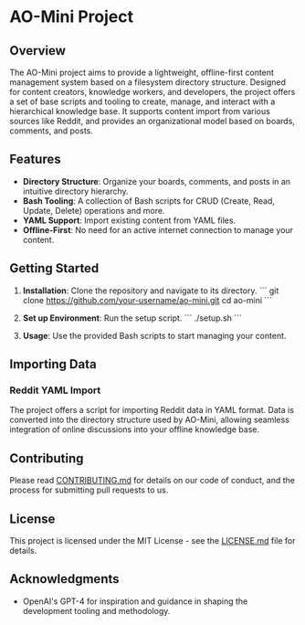 # AO-Mini Project

## Overview

The AO-Mini project aims to provide a lightweight, offline-first content management system based on a filesystem directory structure. Designed for content creators, knowledge workers, and developers, the project offers a set of base scripts and tooling to create, manage, and interact with a hierarchical knowledge base. It supports content import from various sources like Reddit, and provides an organizational model based on boards, comments, and posts.

## Features

- **Directory Structure**: Organize your boards, comments, and posts in an intuitive directory hierarchy.
- **Bash Tooling**: A collection of Bash scripts for CRUD (Create, Read, Update, Delete) operations and more.
- **YAML Support**: Import existing content from YAML files.
- **Offline-First**: No need for an active internet connection to manage your content.
  
## Getting Started

1. **Installation**: Clone the repository and navigate to its directory.
\`\`\`
git clone https://github.com/your-username/ao-mini.git
cd ao-mini
\`\`\`

2. **Set up Environment**: Run the setup script.
\`\`\`
./setup.sh
\`\`\`

3. **Usage**: Use the provided Bash scripts to start managing your content.

## Importing Data

### Reddit YAML Import

The project offers a script for importing Reddit data in YAML format. Data is converted into the directory structure used by AO-Mini, allowing seamless integration of online discussions into your offline knowledge base.

## Contributing

Please read [CONTRIBUTING.md](CONTRIBUTING.md) for details on our code of conduct, and the process for submitting pull requests to us.

## License

This project is licensed under the MIT License - see the [LICENSE.md](LICENSE.md) file for details.

## Acknowledgments

- OpenAI's GPT-4 for inspiration and guidance in shaping the development tooling and methodology.
